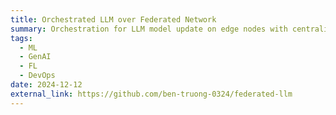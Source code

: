 ```yaml
---
title: Orchestrated LLM over Federated Network
summary: Orchestration for LLM model update on edge nodes with centralized learning
tags:
  - ML
  - GenAI
  - FL
  - DevOps
date: 2024-12-12
external_link: https://github.com/ben-truong-0324/federated-llm
---
```

